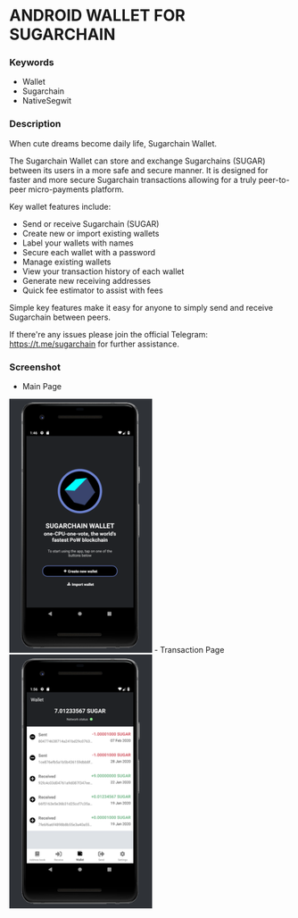 # ANDROID WALLET FOR SUGARCHAIN

### Keywords
- Wallet
- Sugarchain
- NativeSegwit

### Description
When cute dreams become daily life, Sugarchain Wallet.

The Sugarchain Wallet can store and exchange Sugarchains (SUGAR) between its users in a more safe and secure manner. It is designed for faster and more secure Sugarchain transactions allowing for a truly peer-to-peer micro-payments platform.

Key wallet features include:
- Send or receive Sugarchain (SUGAR)
- Create new or import existing wallets
- Label your wallets with names
- Secure each wallet with a password
- Manage existing wallets
- View your transaction history of each wallet
- Generate new receiving addresses
- Quick fee estimator to assist with fees

Simple key features make it easy for anyone to simply send and receive Sugarchain between peers.

If there're any issues please join the official Telegram: https://t.me/sugarchain for further assistance.

### Screenshot
- Main Page
<img src="./screenshot/Screenshot-1.png" width="256">
- Transaction Page
<img src="./screenshot/Screenshot-5.png" width="256">
